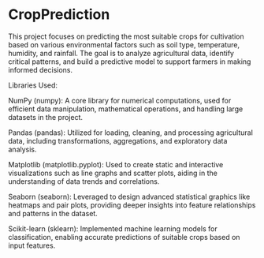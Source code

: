 # CropPrediction
This project focuses on predicting the most suitable crops for cultivation based on various environmental factors such as soil type, temperature, humidity, and rainfall. The goal is to analyze agricultural data, identify critical patterns, and build a predictive model to support farmers in making informed decisions.

Libraries Used:

NumPy (numpy): A core library for numerical computations, used for efficient data manipulation, mathematical operations, and handling large datasets in the project.

Pandas (pandas): Utilized for loading, cleaning, and processing agricultural data, including transformations, aggregations, and exploratory data analysis.

Matplotlib (matplotlib.pyplot): Used to create static and interactive visualizations such as line graphs and scatter plots, aiding in the understanding of data trends and correlations.

Seaborn (seaborn): Leveraged to design advanced statistical graphics like heatmaps and pair plots, providing deeper insights into feature relationships and patterns in the dataset.

Scikit-learn (sklearn): Implemented machine learning models for classification, enabling accurate predictions of suitable crops based on input features.
